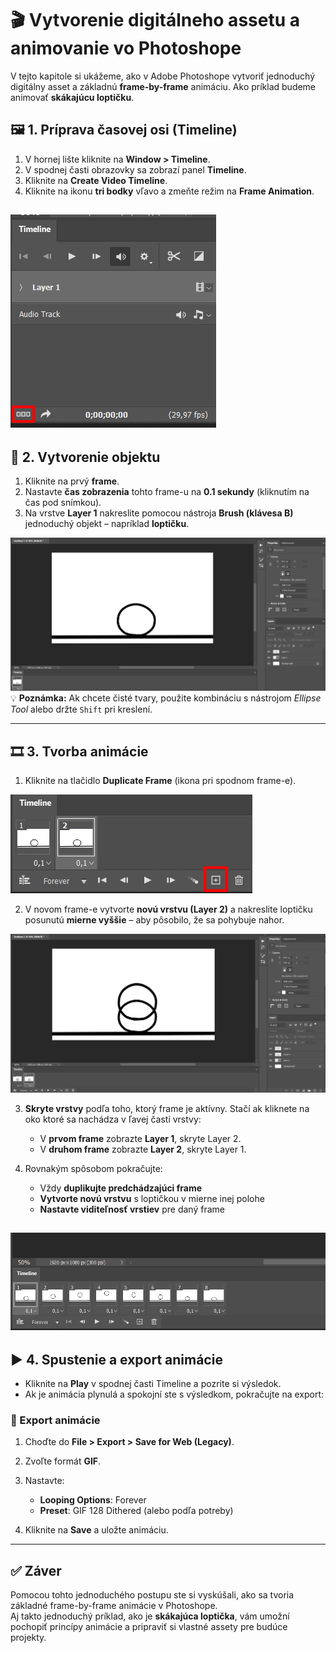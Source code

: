 # 🎬 Vytvorenie digitálneho assetu a animovanie vo Photoshope


V tejto kapitole si ukážeme, ako v Adobe Photoshope vytvoriť jednoduchý digitálny asset a základnú **frame-by-frame** animáciu. Ako príklad budeme animovať **skákajúcu loptičku**.


## 🖼️ 1. Príprava časovej osi (Timeline)

1. V hornej lište kliknite na **Window > Timeline**.
2. V spodnej časti obrazovky sa zobrazí panel **Timeline**.
3. Kliknite na **Create Video Timeline**.
4. Kliknite na ikonu **tri bodky** vľavo a zmeňte režim na **Frame Animation**.

![Create timeline](images/03_1.png) 
---

## 🎨 2. Vytvorenie objektu

1. Kliknite na prvý **frame**.
2. Nastavte **čas zobrazenia** tohto frame-u na **0.1 sekundy** (kliknutím na čas pod snímkou).
3. Na vrstve **Layer 1** nakreslite pomocou nástroja **Brush (klávesa B)** jednoduchý objekt – napríklad **loptičku**.

![Create object](images/03_2.png) 
💡 **Poznámka:** Ak chcete čisté tvary, použite kombináciu s nástrojom *Ellipse Tool* alebo držte `Shift` pri kreslení.

---

## 🎞️ 3. Tvorba animácie

1. Kliknite na tlačidlo **Duplicate Frame** (ikona pri spodnom frame-e).

![Create object](images/03_3.png) 

2. V novom frame-e vytvorte **novú vrstvu (Layer 2)** a nakreslite loptičku posunutú **mierne vyššie** – aby pôsobilo, že sa pohybuje nahor.

![Create object](images/03_4.png) 

3. **Skryte vrstvy** podľa toho, ktorý frame je aktívny. Stačí ak kliknete na oko ktoré sa nachádza v ľavej časti vrstvy:
   - V **prvom frame** zobrazte **Layer 1**, skryte Layer 2.
   - V **druhom frame** zobrazte **Layer 2**, skryte Layer 1.


4. Rovnakým spôsobom pokračujte:
   - Vždy **duplikujte predchádzajúci frame**
   - **Vytvorte novú vrstvu** s loptičkou v mierne inej polohe
   - **Nastavte viditeľnosť vrstiev** pre daný frame

![Create object](images/03_5.png) 
---

## ▶️ 4. Spustenie a export animácie

- Kliknite na **Play** v spodnej časti Timeline a pozrite si výsledok.
- Ak je animácia plynulá a spokojní ste s výsledkom, pokračujte na export:

### 💾 Export animácie

1. Choďte do **File > Export > Save for Web (Legacy)**.
2. Zvoľte formát **GIF**.
3. Nastavte:
   - **Looping Options**: Forever
   - **Preset**: GIF 128 Dithered (alebo podľa potreby)

4. Kliknite na **Save** a uložte animáciu.

---

## ✅ Záver

Pomocou tohto jednoduchého postupu ste si vyskúšali, ako sa tvoria základné frame-by-frame animácie v Photoshope.  
Aj takto jednoduchý príklad, ako je **skákajúca loptička**, vám umožní pochopiť princípy animácie a pripraviť si vlastné assety pre budúce projekty.
